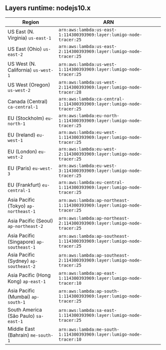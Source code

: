 Layers runtime: nodejs10.x
----
| Region | ARN |
| --- | --- |
|US East (N. Virginia)  `us-east-1`|`arn:aws:lambda:us-east-1:114300393969:layer:lumigo-node-tracer:25`|
|US East (Ohio)  `us-east-2`|`arn:aws:lambda:us-east-2:114300393969:layer:lumigo-node-tracer:25`|
|US West (N. California)  `us-west-1`|`arn:aws:lambda:us-west-1:114300393969:layer:lumigo-node-tracer:25`|
|US West (Oregon)  `us-west-2`|`arn:aws:lambda:us-west-2:114300393969:layer:lumigo-node-tracer:28`|
|Canada (Central)  `ca-central-1`|`arn:aws:lambda:ca-central-1:114300393969:layer:lumigo-node-tracer:25`|
|EU (Stockholm)  `eu-north-1`|`arn:aws:lambda:eu-north-1:114300393969:layer:lumigo-node-tracer:25`|
|EU (Ireland)  `eu-west-1`|`arn:aws:lambda:eu-west-1:114300393969:layer:lumigo-node-tracer:25`|
|EU (London)  `eu-west-2`|`arn:aws:lambda:eu-west-2:114300393969:layer:lumigo-node-tracer:25`|
|EU (Paris)  `eu-west-3`|`arn:aws:lambda:eu-west-3:114300393969:layer:lumigo-node-tracer:25`|
|EU (Frankfurt)  `eu-central-1`|`arn:aws:lambda:eu-central-1:114300393969:layer:lumigo-node-tracer:25`|
|Asia Pacific (Tokyo)  `ap-northeast-1`|`arn:aws:lambda:ap-northeast-1:114300393969:layer:lumigo-node-tracer:25`|
|Asia Pacific (Seoul)  `ap-northeast-2`|`arn:aws:lambda:ap-northeast-2:114300393969:layer:lumigo-node-tracer:25`|
|Asia Pacific (Singapore)  `ap-southeast-1`|`arn:aws:lambda:ap-southeast-1:114300393969:layer:lumigo-node-tracer:25`|
|Asia Pacific (Sydney)  `ap-southeast-2`|`arn:aws:lambda:ap-southeast-2:114300393969:layer:lumigo-node-tracer:25`|
|Asia Pacific (Hong Kong)  `ap-east-1`|`arn:aws:lambda:ap-east-1:114300393969:layer:lumigo-node-tracer:10`|
|Asia Pacific (Mumbai)  `ap-south-1`|`arn:aws:lambda:ap-south-1:114300393969:layer:lumigo-node-tracer:25`|
|South America (São Paulo)  `sa-east-1`|`arn:aws:lambda:sa-east-1:114300393969:layer:lumigo-node-tracer:25`|
|Middle East (Bahrain)  `me-south-1`|`arn:aws:lambda:me-south-1:114300393969:layer:lumigo-node-tracer:10`|
